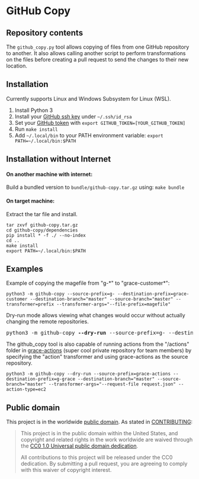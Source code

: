 # GitHub Copy

## Repository contents

The `github_copy.py` tool allows copying of files from one GitHub repository to another. It also allows calling another script to perform transformations on the files before creating a pull request to send the changes to their new location.

## Installation

Currently supports Linux and Windows Subsystem for Linux (WSL).

1. Install Python 3
2. Install your [GitHub ssh key](https://help.github.com/en/github/authenticating-to-github/generating-a-new-ssh-key-and-adding-it-to-the-ssh-agent) under `~/.ssh/id_rsa`
3. Set your [GitHub token](https://help.github.com/en/github/authenticating-to-github/creating-a-personal-access-token-for-the-command-line) with `export GITHUB_TOKEN=[YOUR_GITHUB_TOKEN]`
4. Run `make install`
5. Add `~/.local/bin` to your PATH environment variable: `export PATH=~/.local/bin:$PATH`

## Installation without Internet

#### On another machine with internet:
Build a bundled version to `bundle/github-copy.tar.gz` using: `make bundle`

#### On target machine:
Extract the tar file and install.
```
tar zxvf github-copy.tar.gz
cd github-copy/dependencies
pip install * -f ./ --no-index
cd ..
make install
export PATH=~/.local/bin:$PATH
``` 

## Examples

Example of copying the magefile from "g-\*" to "grace-customer\*":

```
python3 -m github-copy --source-prefix=g- --destination-prefix=grace-customer --destination-branch="master" --source-branch="master" --transformer=prefix --transformer-args="--file-prefix=magefile"
```

Dry-run mode allows viewing what changes would occur without actually changing the remote repositories.

<pre>
python3 -m github-copy <b>--dry-run</b> --source-prefix=g- --destination-prefix=grace-customer --destination-branch="master" --source-branch="master" --transformer=prefix --transformer-args="--file-prefix=magefile"
</pre>

The github_copy tool is also capable of running actions from the "/actions" folder in [grace-actions](https://github.com/GSA/grace-actions) (super cool private repository for team members) by specifying the "action" transformer and using grace-actions as the source repository.

```
python3 -m github-copy --dry-run --source-prefix=grace-actions --destination-prefix=g-grace --destination-branch="master" --source-branch="master" --transformer-args="--request-file request.json" --action-type=ec2
```



## Public domain

This project is in the worldwide [public domain](LICENSE.md). As stated in [CONTRIBUTING](CONTRIBUTING.md):

> This project is in the public domain within the United States, and copyright and related rights in the work worldwide are waived through the [CC0 1.0 Universal public domain dedication](https://creativecommons.org/publicdomain/zero/1.0/).
>
> All contributions to this project will be released under the CC0 dedication. By submitting a pull request, you are agreeing to comply with this waiver of copyright interest.
>

